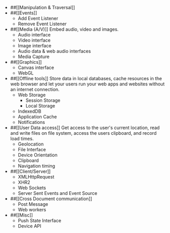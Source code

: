 *  ##[[Manipulation & Traversal]]
* ##[[Events]]
    * Add Event Listener
    * Remove Event Listener
*  ##[[Media (A/V)]]
Embed audio, video and images.
    * Audio interface
    * Video interface
    * Image interface
    * Audio data & web audio interfaces
    * Media Capture
* ##[[Graphics]]
    * Canvas interface
    * WebGL
* ##[[Offline tools]]
Store data in local databases, cache resources in the web browser and let your users run your web apps and websites without an internet connection.
    * Web Storage
        * Session Storage
        * Local Storage
    * IndexedDB
    * Application Cache
    * Notifications
* ##[[User Data access]]
Get access to the user's current location, read and write files on file system, access the users clipboard, and record load times.
    * Geolocation
    * File Interface
    * Device Orientation
    * Clipboard
    * Navigation timing
* ##[[Client/Server]]
    * XMLHttpRequest
    * XHR2
    * Web Sockets
    * Server Sent Events and Event Source
* ##[[Cross Document communication]]
    * Post Message
    * Web workers
* ##[[Misc]]
    * Push State Interface
    * Device API
